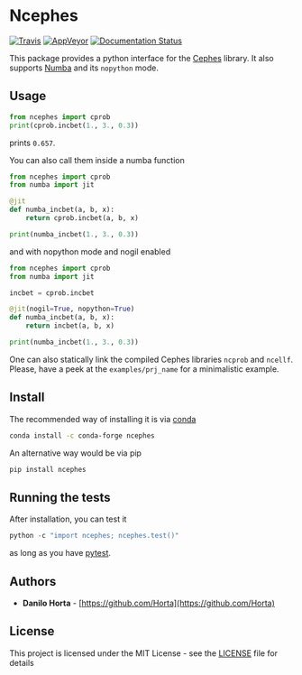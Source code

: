 # Ncephes

 [![Travis](https://img.shields.io/travis/limix/ncephes.svg?style=flat-square&label=linux%20%2F%20macos%20build)](https://travis-ci.org/limix/ncephes) [![AppVeyor](https://img.shields.io/appveyor/ci/Horta/ncephes.svg?style=flat-square&label=windows%20build)](https://ci.appveyor.com/project/Horta/ncephes) [![Documentation Status](https://readthedocs.org/projects/ncephes/badge/?style=flat-square&version=latest)](https://ncephes.readthedocs.io/)

This package provides a python interface for the
[Cephes](http://www.netlib.org/cephes/) library.
It also supports [Numba](http://numba.pydata.org) and its ``nopython`` mode.

## Usage

```python
from ncephes import cprob
print(cprob.incbet(1., 3., 0.3))
```

prints ``0.657``.

You can also call them inside a numba function

```python
from ncephes import cprob
from numba import jit

@jit
def numba_incbet(a, b, x):
    return cprob.incbet(a, b, x)

print(numba_incbet(1., 3., 0.3))
```

and with nopython mode and nogil enabled

```python
from ncephes import cprob
from numba import jit

incbet = cprob.incbet

@jit(nogil=True, nopython=True)
def numba_incbet(a, b, x):
    return incbet(a, b, x)

print(numba_incbet(1., 3., 0.3))
```

One can also statically link the compiled Cephes libraries `ncprob` and
`ncellf`. Please, have a peek at the `examples/prj_name` for a minimalistic
example.

## Install

The recommended way of installing it is via
[conda](http://conda.pydata.org/docs/index.html)

```bash
conda install -c conda-forge ncephes
```

An alternative way would be via pip

```bash
pip install ncephes
```

## Running the tests

After installation, you can test it

```python
python -c "import ncephes; ncephes.test()"
```

as long as you have [pytest](http://docs.pytest.org/en/latest/).

## Authors

* **Danilo Horta** - [https://github.com/Horta](https://github.com/Horta)

## License

This project is licensed under the MIT License - see the
[LICENSE](LICENSE) file for details
